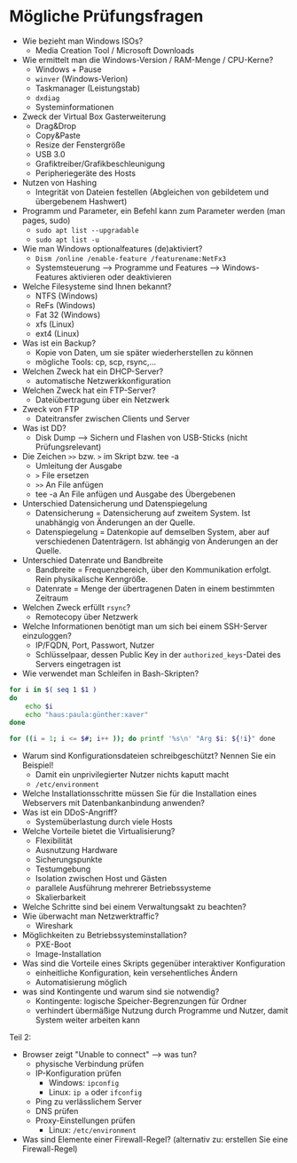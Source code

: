 # Mögliche Prüfungsfragen

- Wie bezieht man Windows ISOs?
  - Media Creation Tool / Microsoft Downloads
- Wie ermittelt man die Windows-Version / RAM-Menge / CPU-Kerne?
  - Windows + Pause
  - ``winver`` (Windows-Verion)
  - Taskmanager (Leistungstab)
  - ``dxdiag``
  - Systeminformationen
- Zweck der Virtual Box Gasterweiterung
  - Drag&Drop
  - Copy&Paste
  - Resize der Fenstergröße
  - USB 3.0
  - Grafiktreiber/Grafikbeschleunigung
  - Peripheriegeräte des Hosts
- Nutzen von Hashing
  - Integrität von Dateien festellen (Abgleichen von gebildetem und übergebenem Hashwert)
- Programm und Parameter, ein Befehl kann zum Parameter werden (man pages, sudo)
  - ``sudo apt list --upgradable``
  - ``sudo apt list -u``
- Wie man Windows optionalfeatures (de)aktiviert?
  - ``Dism /online /enable-feature /featurename:NetFx3``
  - Systemsteuerung  \--> Programme und Features \--> Windows-Features aktivieren oder deaktivieren
- Welche Filesysteme sind Ihnen bekannt?
  - NTFS (Windows)
  - ReFs (Windows)
  - Fat 32 (Windows)
  - xfs (Linux)
  - ext4 (Linux)
- Was ist ein Backup?
  - Kopie von Daten, um sie später wiederherstellen zu können
  - mögliche Tools: cp, scp, rsync,...
- Welchen Zweck hat ein DHCP-Server?
  - automatische Netzwerkkonfiguration
- Welchen Zweck hat ein FTP-Server?
  - Dateiübertragung über ein Netzwerk
- Zweck von FTP
  - Dateitransfer zwischen Clients und Server
- Was ist DD?
  - Disk Dump \--> Sichern und Flashen von USB-Sticks (nicht Prüfungsrelevant)
- Die Zeichen ``>>`` bzw. ``>`` im Skript bzw. tee -a
  - Umleitung der Ausgabe
  - ``>`` File ersetzen
  - ``>>`` An File anfügen
  - tee -a An File anfügen und Ausgabe des Übergebenen
- Unterschied Datensicherung und Datenspiegelung
  - Datensicherung = Datensicherung auf zweitem System. Ist unabhängig von Änderungen an der Quelle.
  - Datenspiegelung = Datenkopie auf demselben System, aber auf verschiedenen Datenträgern. Ist abhängig von Änderungen an der Quelle.
- Unterschied Datenrate und Bandbreite
  - Bandbreite = Frequenzbereich, über den Kommunikation erfolgt. Rein physikalische Kenngröße.
  - Datenrate = Menge der übertragenen Daten in einem bestimmten Zeitraum
- Welchen Zweck erfüllt `rsync`?
  - Remotecopy über Netzwerk
- Welche Informationen benötigt man um sich bei einem SSH-Server einzuloggen?
  - IP/FQDN, Port, Passwort, Nutzer
  - Schlüsselpaar, dessen Public Key in der ``authorized_keys``-Datei des Servers eingetragen ist
- Wie verwendet man Schleifen in Bash-Skripten?

```bash
for i in $( seq 1 $1 )
do
	echo $i
	echo "haus:paula:günther:xaver"
done

for ((i = 1; i <= $#; i++ )); do printf '%s\n' "Arg $i: ${!i}" done
```

- Warum sind Konfigurationsdateien schreibgeschützt? Nennen Sie ein Beispiel!
  - Damit ein unprivilegierter Nutzer nichts kaputt macht
  - ``/etc/environment``
- Welche Installationsschritte müssen Sie für die Installation eines Webservers mit Datenbankanbindung anwenden? <!--Updates, Sicherung, Skripte bearbeiten,...-->
- Was ist ein DDoS-Angriff?
  - Systemüberlastung durch viele Hosts
- Welche Vorteile bietet die Virtualisierung?
  - Flexibilität
  - Ausnutzung Hardware
  - Sicherungspunkte
  - Testumgebung
  - Isolation zwischen Host und Gästen
  - parallele Ausführung mehrerer Betriebssysteme
  - Skalierbarkeit
- Welche Schritte sind bei einem Verwaltungsakt zu beachten? <!--Sehr vage Frage, aber hier seine gewünschte Antwort: Zweck des Verwaltungsaktes, Backup, Installation und Konfiguration (grafisch oder per Skript -> gut für Automatisierung), Testen, Integrieren-->
- Wie überwacht man Netzwerktraffic?
  - Wireshark
- Möglichkeiten zu Betriebssysteminstallation?
  - PXE-Boot
  - Image-Installation
- Was sind die Vorteile eines Skripts gegenüber interaktiver Konfiguration
  - einheitliche Konfiguration, kein versehentliches Ändern
  - Automatisierung möglich
- was sind Kontingente und warum sind sie notwendig?
  - Kontingente: logische Speicher-Begrenzungen für Ordner
  - verhindert übermäßige Nutzung durch Programme und Nutzer, damit System weiter arbeiten kann

Teil 2:

- Browser zeigt "Unable to connect" --> was tun?
  - physische Verbindung prüfen
  - IP-Konfiguration prüfen
    - Windows: ``ipconfig``
    - Linux: ``ip a`` oder ``ifconfig``
  - Ping zu verlässlichem Server
  - DNS prüfen
  - Proxy-Einstellungen prüfen
    - Linux: ``/etc/environment``
- Was sind Elemente einer Firewall-Regel? (alternativ zu: erstellen Sie eine Firewall-Regel)
